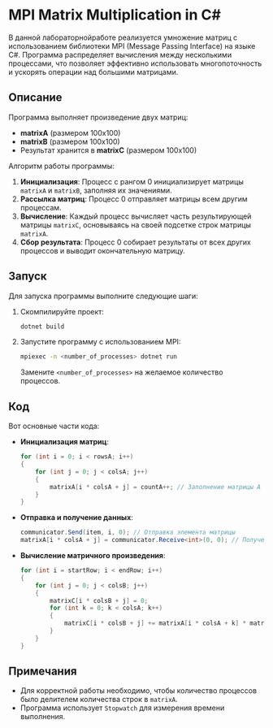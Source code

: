 
# MPI Matrix Multiplication in C#

В данной лабораторнойработе реализуется умножение матриц с использованием библиотеки MPI (Message Passing Interface) на языке C#. Программа распределяет вычисления между несколькими процессами, что позволяет эффективно использовать многопоточность и ускорять операции над большими матрицами.

## Описание

Программа выполняет произведение двух матриц:

- **matrixA** (размером 100x100)
- **matrixB** (размером 100x100)
- Результат хранится в **matrixC** (размером 100x100)

Алгоритм работы программы:

1. **Инициализация**: Процесс с рангом 0 инициализирует матрицы `matrixA` и `matrixB`, заполняя их значениями.
2. **Рассылка матриц**: Процесс 0 отправляет матрицы всем другим процессам.
3. **Вычисление**: Каждый процесс вычисляет часть результирующей матрицы `matrixC`, основываясь на своей подсетке строк матрицы `matrixA`.
4. **Сбор результата**: Процесс 0 собирает результаты от всех других процессов и выводит окончательную матрицу.

## Запуск

Для запуска программы выполните следующие шаги:

1. Скомпилируйте проект:
   ```bash
   dotnet build
   ```

2. Запустите программу с использованием MPI:
   ```bash
   mpiexec -n <number_of_processes> dotnet run
   ```
   Замените `<number_of_processes>` на желаемое количество процессов.

## Код

Вот основные части кода:

- **Инициализация матриц**:
    ```csharp
    for (int i = 0; i < rowsA; i++)
    {
        for (int j = 0; j < colsA; j++)
        {
            matrixA[i * colsA + j] = countA++; // Заполнение матрицы A
        }
    }
    ```

- **Отправка и получение данных**:
    ```csharp
    communicator.Send(item, i, 0); // Отправка элемента матрицы
    matrixA[i * colsA + j] = communicator.Receive<int>(0, 0); // Получение элемента матрицы
    ```

- **Вычисление матричного произведения**:
    ```csharp
    for (int i = startRow; i < endRow; i++)
    {
        for (int j = 0; j < colsB; j++)
        {
            matrixC[i * colsB + j] = 0;
            for (int k = 0; k < colsA; k++)
            {
                matrixC[i * colsB + j] += matrixA[i * colsA + k] * matrixB[k * colsB + j];
            }
        }
    }
    ```

## Примечания

- Для корректной работы необходимо, чтобы количество процессов было делителем количества строк в `matrixA`.
- Программа использует `Stopwatch` для измерения времени выполнения.
